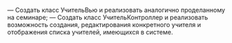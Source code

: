 — Создать класс УчительВью и реализовать аналогично проделанному на семинаре;
— Создать класс УчительКонтроллер и реализовать возможность создания, редактирования 
конкретного учителя и отображения списка учителей, имеющихся в системе.